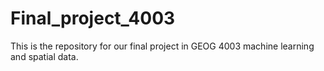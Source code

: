 # Final_project_4003
This is the repository for our final project in GEOG 4003 machine learning and spatial data. 
